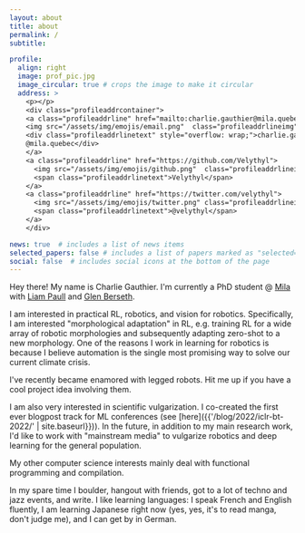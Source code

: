 ```yaml
---
layout: about
title: about
permalink: /
subtitle: 

profile:
  align: right
  image: prof_pic.jpg
  image_circular: true # crops the image to make it circular
  address: >
    <p></p>
    <div class="profileaddrcontainer">
    <a class="profileaddrline" href="mailto:charlie.gauthier@mila.quebec">
    <img src="/assets/img/emojis/email.png"  class="profileaddrlineimg"/>
    <div class="profileaddrlinetext" style="overflow: wrap;">charlie.gauthier
    @mila.quebec</div>
    </a>
    <a class="profileaddrline" href="https://github.com/Velythyl">
      <img src="/assets/img/emojis/github.png"  class="profileaddrlineimg"/>
      <span class="profileaddrlinetext">Velythyl</span>
    </a>
    <a class="profileaddrline" href="https://twitter.com/velythyl">
      <img src="/assets/img/emojis/twitter.png" class="profileaddrlineimg"/>
      <span class="profileaddrlinetext">@velythyl</span>
    </a>
    </div>

news: true  # includes a list of news items
selected_papers: false # includes a list of papers marked as "selected={true}"
social: false  # includes social icons at the bottom of the page
---
```


Hey there! My name is Charlie Gauthier. I'm currently a PhD student @ [Mila](https://mila.quebec/en/) with [Liam Paull](https://liampaull.ca/) and [Glen Berseth](https://neo-x.github.io/).

I am interested in practical RL, robotics, and vision for robotics. Specifically, I am interested "morphological adaptation" in RL, e.g. training RL for a wide array of robotic morphologies and subsequently adapting zero-shot to a new morphology. 
One of the reasons I work in
learning for robotics 
is because I believe automation is the single most promising way to solve our current climate crisis.

I've recently became enamored with legged robots. Hit me up if you have a cool project idea involving them.

I am also very interested in scientific vulgarization.
I co-created the first ever blogpost track for ML conferences
(see [here]({{'/blog/2022/iclr-bt-2022/' | site.baseurl}})). In the future, 
in addition to my main research work, I'd like to work with "mainstream media"
to vulgarize robotics and deep learning for the general population.

My other computer science interests mainly deal with functional programming and compilation. 

In my spare time I boulder, hangout with friends, got to a lot of techno and jazz events, and write. 
I like learning languages: I speak French and English fluently, I am learning Japanese right now (yes, yes, it's to read manga, don't judge me), 
and I can get by in German.
